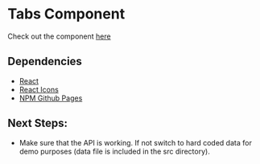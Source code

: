 # Tabs Component

Check out the component [here](https://ioannis-sporidis.github.io/rc-tabs/)

## Dependencies

- [React](https://reactjs.org/)
- [React Icons](https://react-icons.github.io/react-icons/)
- [NPM Github Pages](https://www.npmjs.com/package/gh-pages)

## Next Steps:
- Make sure that the API is working. If not switch to hard coded data for demo purposes (data file is included in the src directory).
